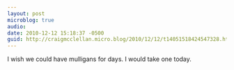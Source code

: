 ```yaml
---
layout: post
microblog: true
audio: 
date: 2010-12-12 15:18:37 -0500
guid: http://craigmcclellan.micro.blog/2010/12/12/t14051518424547328.html
---
```

I wish we could have mulligans for days.  I would take one today.
